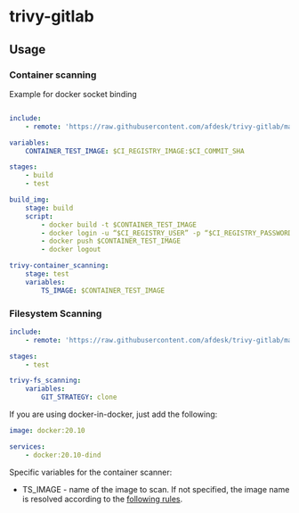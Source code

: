 # trivy-gitlab

## Usage

### Container scanning

Example for docker socket binding

```yaml

include:
    - remote: 'https://raw.githubusercontent.com/afdesk/trivy-gitlab/main/templates/jobs/container-scanning.gitlab-ci.yml'

variables:
    CONTAINER_TEST_IMAGE: $CI_REGISTRY_IMAGE:$CI_COMMIT_SHA

stages:
    - build
    - test

build_img:
    stage: build
    script:
        - docker build -t $CONTAINER_TEST_IMAGE
        - docker login -u “$CI_REGISTRY_USER” -p “$CI_REGISTRY_PASSWORD” $CI_REGISTRY
        - docker push $CONTAINER_TEST_IMAGE
        - docker logout

trivy-container_scanning:
    stage: test
    variables:
        TS_IMAGE: $CONTAINER_TEST_IMAGE

```

### Filesystem Scanning

```yaml
include:
    - remote: 'https://raw.githubusercontent.com/afdesk/trivy-gitlab/main/templates/jobs/fs-scanning.gitlab-ci.yml'

stages:
    - test

trivy-fs_scanning:
    variables:
        GIT_STRATEGY: clone


```

If you are using docker-in-docker, just add the following:

```yaml
image: docker:20.10

services:
    - docker:20.10-dind
```

Specific variables for the container scanner:
- TS_IMAGE - name of the image to scan. If not specified, the image name is resolved according to the [following rules](https://docs.gitlab.com/ee/development/integrations/secure.html#container-scanning).
